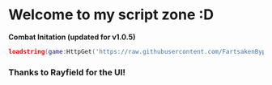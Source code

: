 # Welcome to my script zone :D
**Combat Initation (updated for v1.0.5)**
```lua
loadstring(game:HttpGet('https://raw.githubusercontent.com/FartsakenBypasser/BypassedScriptZone/main/Combat%20Initiation%20EZ'))()
```
### Thanks to Rayfield for the UI!

